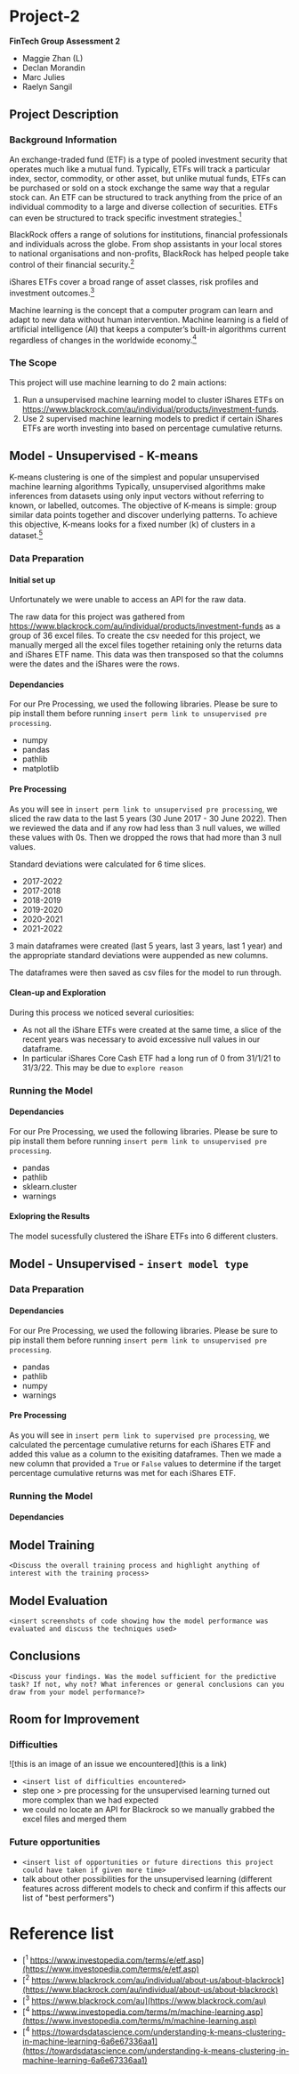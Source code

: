 # Project-2
**FinTech Group Assessment 2**

- Maggie Zhan (L)
- Declan Morandin
- Marc Julies
- Raelyn Sangil

## Project Description

### Background Information

An exchange-traded fund (ETF) is a type of pooled investment security that operates much like a mutual fund. Typically, ETFs will track a particular index, sector, commodity, or other asset, but unlike mutual funds, ETFs can be purchased or sold on a stock exchange the same way that a regular stock can. An ETF can be structured to track anything from the price of an individual commodity to a large and diverse collection of securities. ETFs can even be structured to track specific investment strategies.[<sup>1</sup>](#reference-list)

BlackRock offers a range of solutions for institutions, financial professionals and individuals across the globe. From shop assistants in your local stores to national organisations and non-profits, BlackRock has helped people take control of their financial security.[<sup>2</sup>](#reference-list)

iShares ETFs cover a broad range of asset classes, risk profiles and investment outcomes.[<sup>3</sup>](#reference-list)

Machine learning is the concept that a computer program can learn and adapt to new data without human intervention. Machine learning is a field of artificial intelligence (AI) that keeps a computer’s built-in algorithms current regardless of changes in the worldwide economy.[<sup>4</sup>](#reference-list)

### The Scope

This project will use machine learning to do 2 main actions:

1. Run a unsupervised machine learning model to cluster iShares ETFs on https://www.blackrock.com/au/individual/products/investment-funds.
2. Use 2 supervised machine learning models to predict if certain iShares ETFs are worth investing into based on percentage cumulative returns.

## Model - Unsupervised - K-means

K-means clustering is one of the simplest and popular unsupervised machine learning algorithms Typically, unsupervised algorithms make inferences from datasets using only input vectors without referring to known, or labelled, outcomes. The objective of K-means is simple: group similar data points together and discover underlying patterns. To achieve this objective, K-means looks for a fixed number (k) of clusters in a dataset.[<sup>5</sup>](#reference-list)

### Data Preparation 

#### Initial set up

Unfortunately we were unable to access an API for the raw data.

The raw data for this project was gathered from https://www.blackrock.com/au/individual/products/investment-funds as a group of 36 excel files. To create the csv needed for this project, we manually merged all the excel files together retaining only the returns data and iShares ETF name. This data was then transposed so that the columns were the dates and the iShares were the rows.

#### Dependancies

For our Pre Processing, we used the following libraries. Please be sure to pip install them before running `insert perm link to unsupervised pre processing`.

- numpy
- pandas
- pathlib
- matplotlib

#### Pre Processing

As you will see in `insert perm link to unsupervised pre processing`, we sliced the raw data to the last 5 years (30 June 2017 - 30 June 2022). Then we reviewed the data and if any row had less than 3 null values, we willed these values with 0s. Then we dropped the rows that had more than 3 null values.

Standard deviations were calculated for 6 time slices.

- 2017-2022
- 2017-2018
- 2018-2019
- 2019-2020
- 2020-2021
- 2021-2022

3 main dataframes were created (last 5 years, last 3 years, last 1 year) and the appropriate standard deviations were auppended as new columns.

The dataframes were then saved as csv files for the model to run through.

#### Clean-up and Exploration

During this process we noticed several curiosities:
- As not all the iShare ETFs were created at the same time, a slice of the recent years was necessary to avoid excessive null values in our dataframe.
- In particular iShares Core Cash ETF had a long run of 0 from 31/1/21 to 31/3/22. This may be due to `explore reason`

### Running the Model

#### Dependancies

For our Pre Processing, we used the following libraries. Please be sure to pip install them before running `insert perm link to unsupervised pre processing`.

- pandas
- pathlib
- sklearn.cluster
- warnings

#### Exlopring the Results

The model sucessfully clustered the iShare ETFs into 6 different clusters.

## Model - Unsupervised - `insert model type`

### Data Preparation 

#### Dependancies

For our Pre Processing, we used the following libraries. Please be sure to pip install them before running `insert perm link to unsupervised pre processing`.

- pandas
- pathlib
- numpy
- warnings

#### Pre Processing

As you will see in `insert perm link to supervised pre processing`, we calculated the percentage cumulative returns for each iShares ETF and added this value as a column to the exisiting dataframes. Then we made a new column that provided a `True` or `False` values to determine if the target percentage cumulative returns was met for each iShares ETF.

### Running the Model

#### Dependancies

## Model Training

`<Discuss the overall training process and highlight anything of interest with the training process>`

## Model Evaluation

`<insert screenshots of code showing how the model performance was evaluated and discuss the techniques used>`

## Conclusions

`<Discuss your findings. Was the model sufficient for the predictive task? If not, why not? What inferences or general conclusions can you draw from your model performance?>`

## Room for Improvement

### Difficulties

![this is an image of an issue we encountered](this is a link)

- `<insert list of difficulties encountered>`
- step one > pre processing for the unsupervised learning turned out more complex than we had expected
- we could no locate an API for Blackrock so we manually grabbed the excel files and merged them

### Future opportunities

- `<insert list of opportunities or future directions this project could have taken if given more time>`
- talk about other possibilities for the unsupervised learning (different features across different models to check and confirm if this affects our list of "best performers")

# Reference list

- [<sup>1</sup> https://www.investopedia.com/terms/e/etf.asp](https://www.investopedia.com/terms/e/etf.asp)
- [<sup>2</sup> https://www.blackrock.com/au/individual/about-us/about-blackrock](https://www.blackrock.com/au/individual/about-us/about-blackrock)
- [<sup>3</sup> https://www.blackrock.com/au](https://www.blackrock.com/au)
- [<sup>4</sup> https://www.investopedia.com/terms/m/machine-learning.asp](https://www.investopedia.com/terms/m/machine-learning.asp)
- [<sup>4</sup> https://towardsdatascience.com/understanding-k-means-clustering-in-machine-learning-6a6e67336aa1](https://towardsdatascience.com/understanding-k-means-clustering-in-machine-learning-6a6e67336aa1)